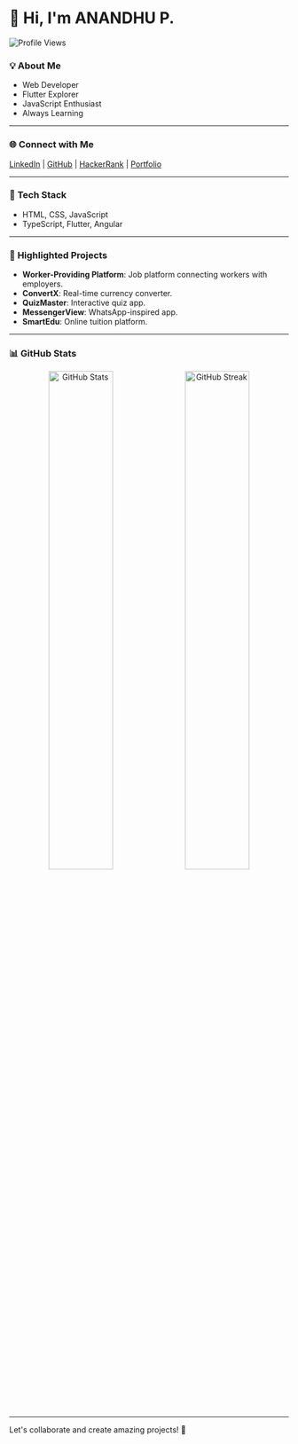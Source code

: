 # 👋 Hi, I'm **ANANDHU P.**  
![Profile Views](https://komarev.com/ghpvc/?username=Anandhup123&label=Profile%20Views&color=blue&style=flat)  

### 💡 **About Me**
- Web Developer  
- Flutter Explorer  
- JavaScript Enthusiast  
- Always Learning  

---

### 🌐 **Connect with Me**
[LinkedIn](https://www.linkedin.com/in/anandhup/) | [GitHub](https://github.com/Anandhup123) | [HackerRank](https://www.hackerrank.com/profile/myselfanandhup) | [Portfolio](https://anandhup123.github.io/Sample_portfolio-/)

---

### 🚀 **Tech Stack**
- HTML, CSS, JavaScript  
- TypeScript, Flutter, Angular  

---

### 📂 **Highlighted Projects**
- **Worker-Providing Platform**: Job platform connecting workers with employers.  
- **ConvertX**: Real-time currency converter.  
- **QuizMaster**: Interactive quiz app.  
- **MessengerView**: WhatsApp-inspired app.  
- **SmartEdu**: Online tuition platform.  

---

### 📊 **GitHub Stats**
<div align="center">
  <img src="https://github-readme-stats.vercel.app/api?username=Anandhup123&show_icons=true&theme=radical" alt="GitHub Stats" width="48%">
  <img src="https://github-readme-streak-stats.herokuapp.com/?user=Anandhup123&theme=dark" alt="GitHub Streak" width="48%">
</div>

---

Let's collaborate and create amazing projects! 🚀
